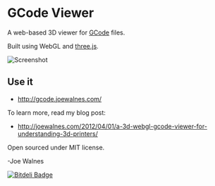 GCode Viewer
============

A web-based 3D viewer for [GCode](http://en.wikipedia.org/wiki/G-code) files.

Built using WebGL and [three.js](https://github.com/mrdoob/three.js/).

![Screenshot](https://github.com/joewalnes/gcode-viewer/raw/master/screenshots/octocat1.png)

Use it
------

* http://gcode.joewalnes.com/

To learn more, read my blog post:

* http://joewalnes.com/2012/04/01/a-3d-webgl-gcode-viewer-for-understanding-3d-printers/

Open sourced under MIT license.

-Joe Walnes


[![Bitdeli Badge](https://d2weczhvl823v0.cloudfront.net/joewalnes/gcode-viewer/trend.png)](https://bitdeli.com/free "Bitdeli Badge")

